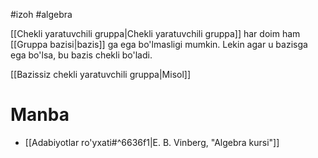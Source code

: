 #izoh
#algebra 

[[Chekli yaratuvchili gruppa|Chekli yaratuvchili gruppa]]  har doim ham [[Gruppa bazisi|bazis]] ga ega bo'lmasligi mumkin.
Lekin agar u bazisga ega bo'lsa, bu bazis chekli bo'ladi.

[[Bazissiz chekli yaratuvchili gruppa|Misol]]

# Manba
- [[Adabiyotlar ro'yxati#^6636f1|E. B. Vinberg, "Algebra kursi"]]
